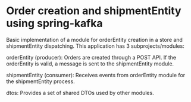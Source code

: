 # Order creation and shipmentEntity using spring-kafka

Basic implementation of a module for orderEntity creation in a store and shipmentEntity dispatching. This application has 3 subprojects/modules:

orderEntity (producer): Orders are created through a POST API. If the orderEntity is valid, a message is sent to the shipmentEntity module.

shipmentEntity (consumer): Receives events from orderEntity module for the shipmentEntity process.

dtos: Provides a set of shared DTOs used by other modules.